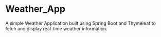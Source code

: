 # Weather_App
A simple Weather Application built using Spring Boot and Thymeleaf to fetch and display real-time weather information.
